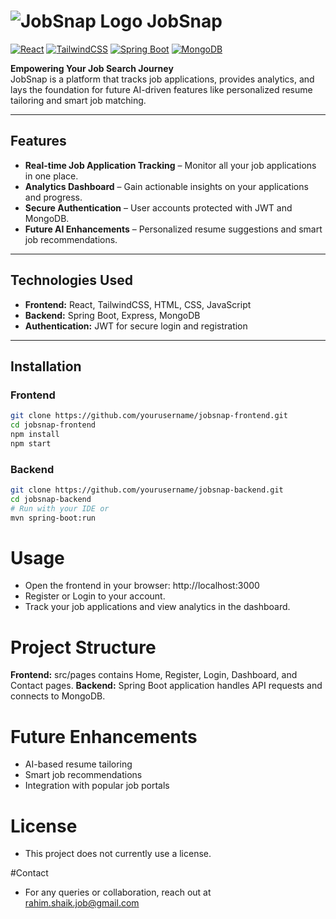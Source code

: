 # ![JobSnap Logo](/public/jobsnap-frontend/public/images) JobSnap

[![React](https://img.shields.io/badge/React-17.0.2-blue?logo=react&logoColor=white)](https://reactjs.org/) 
[![TailwindCSS](https://img.shields.io/badge/TailwindCSS-3.3.2-blue?logo=tailwind-css&logoColor=white)](https://tailwindcss.com/) 
[![Spring Boot](https://img.shields.io/badge/Spring%20Boot-3.2.0-green?logo=spring&logoColor=white)](https://spring.io/projects/spring-boot) 
[![MongoDB](https://img.shields.io/badge/MongoDB-6.0.6-green?logo=mongodb&logoColor=white)](https://www.mongodb.com/)  

**Empowering Your Job Search Journey**  
JobSnap is a platform that tracks job applications, provides analytics, and lays the foundation for future AI-driven features like personalized resume tailoring and smart job matching.

---

## Features
- **Real-time Job Application Tracking** – Monitor all your job applications in one place.  
- **Analytics Dashboard** – Gain actionable insights on your applications and progress.  
- **Secure Authentication** – User accounts protected with JWT and MongoDB.  
- **Future AI Enhancements** – Personalized resume suggestions and smart job recommendations.

---

## Technologies Used
- **Frontend:** React, TailwindCSS, HTML, CSS, JavaScript  
- **Backend:** Spring Boot, Express, MongoDB  
- **Authentication:** JWT for secure login and registration  

---

## Installation

### Frontend
```bash
git clone https://github.com/yourusername/jobsnap-frontend.git
cd jobsnap-frontend
npm install
npm start
```
### Backend
```bash
git clone https://github.com/yourusername/jobsnap-backend.git
cd jobsnap-backend
# Run with your IDE or
mvn spring-boot:run
```

# Usage
- Open the frontend in your browser: http://localhost:3000
- Register or Login to your account.
- Track your job applications and view analytics in the dashboard.

# Project Structure

**Frontend:** src/pages contains Home, Register, Login, Dashboard, and Contact pages.
**Backend:** Spring Boot application handles API requests and connects to MongoDB.

# Future Enhancements
- AI-based resume tailoring
- Smart job recommendations
- Integration with popular job portals

# License
- This project does not currently use a license.

#Contact
- For any queries or collaboration, reach out at rahim.shaik.job@gmail.com
